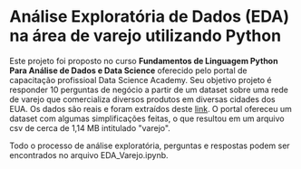 # Análise Exploratória de Dados (EDA) na área de varejo utilizando Python

Este projeto foi proposto no curso **Fundamentos de Linguagem Python Para Análise de Dados e Data Science** oferecido pelo portal de capacitação profissioal Data Science Academy. Seu objetivo projeto é responder 10 perguntas de negócio a partir de um dataset sobre uma rede de varejo que comercializa diversos produtos em diversas cidades dos EUA. Os dados são reais e foram extraídos deste [link](https://community.tableau.com/s/question/0D54T00000CWeX8SAL/sample-superstore-sales-excelxls). 
O portal ofereceu um dataset com algumas simplificações feitas, o que resultou em um arquivo csv de cerca de 1,14 MB intitulado "varejo".

Todo o processo de análise exploratória, perguntas e respostas podem ser encontrados no arquivo EDA_Varejo.ipynb.
